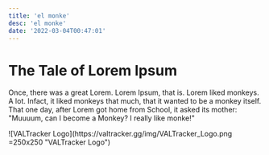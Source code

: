```yaml
---
title: 'el monke'
desc: 'el monke'
date: '2022-03-04T00:47:01' 
--- 
```


# The Tale of Lorem Ipsum
Once, there was a great Lorem. Lorem Ipsum, that is. Lorem liked monkeys. A lot. Infact, it liked monkeys that much, that it wanted to be a monkey itself.
That one day, after Lorem got home from School, it asked its mother: "Muuuum, can I become a Monkey? I really like monke!"

<div markdown="1" class="article-image">![VALTracker Logo](https://valtracker.gg/img/VALTracker_Logo.png =250x250 "VALTracker Logo")</div>